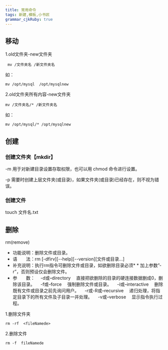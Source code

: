 ```yaml
---
title: 常用命令 
tags: 新建,模板,小书匠
grammar_cjkRuby: true
---
```



## 移动
1.old文件夹-new文件夹
```
 mv /文件夹名 /新文件夹名
```
如：
```
mv /opt/mysql  /opt/mysqlnew
```
2.old文件夹所有内容-new文件夹
```
mv /文件夹名/* /新文件夹名
```
如：
```
mv /opt/mysql/* /opt/mysqlnew
```
## 创建
### 创建文件夹【mkdir】
  
  -m    用于对新建目录设置存取权限，也可以用 chmod 命令进行设置。
  
  -p     需要时创建上层文件夹(或目录)，如果文件夹(或目录)已经存在，则不视为错误。
  
### 创建文件
touch 文件名.txt
## 删除

rm(remove)

* 功能说明：删除文件或目录。
* 语　　法：rm [-dfirv][--help][--version][文件或目录...]
* 补充说明：执行rm指令可删除文件或目录，如欲删除目录必须* * 加上参数”-r”，否则预设仅会删除文件。 
* 参　　数：
　-d或–directory 　直接把欲删除的目录的硬连接数据删成0，删除该目录。 
　-f或–force 　强制删除文件或目录。 
　-i或–interactive 　删除既有文件或目录之前先询问用户。 
　-r或-R或–recursive 　递归处理，将指定目录下的所有文件及子目录一并处理。 
　-v或–verbose 　显示指令执行过程。 

1.删除文件夹
```
rm -rf  <fileNamede>
```

 2.删除文件
 ```
 rm -f  fileNamede
 ```

